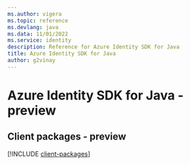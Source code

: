 ```yaml
---
ms.author: vigera
ms.topic: reference
ms.devlang: java
ms.data: 11/01/2022
ms.service: identity
description: Reference for Azure Identity SDK for Java
title: Azure Identity SDK for Java
author: g2vinay
---
```

# Azure Identity SDK for Java - preview

## Client packages - preview
[!INCLUDE [client-packages](identity-client-index.md)]